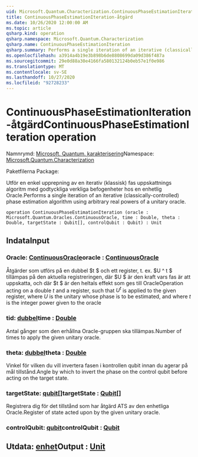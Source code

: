 ```yaml
---
uid: Microsoft.Quantum.Characterization.ContinuousPhaseEstimationIteration
title: ContinuousPhaseEstimationIteration-åtgärd
ms.date: 10/26/2020 12:00:00 AM
ms.topic: article
qsharp.kind: operation
qsharp.namespace: Microsoft.Quantum.Characterization
qsharp.name: ContinuousPhaseEstimationIteration
qsharp.summary: Performs a single iteration of an iterative (classically-controlled) phase estimation algorithm using arbitrary real powers of a unitary oracle.
ms.openlocfilehash: a3914a4b19e3b898b6de8808699da09d386f487a
ms.sourcegitcommit: 29e0d88a30e4166fa580132124b0eb57e1f0e986
ms.translationtype: MT
ms.contentlocale: sv-SE
ms.lasthandoff: 10/27/2020
ms.locfileid: "92728233"
---
```

# <a name="continuousphaseestimationiteration-operation"></a><span data-ttu-id="da1ec-102">ContinuousPhaseEstimationIteration-åtgärd</span><span class="sxs-lookup"><span data-stu-id="da1ec-102">ContinuousPhaseEstimationIteration operation</span></span>

<span data-ttu-id="da1ec-103">Namnrymd: [Microsoft. Quantum. karakterisering](xref:Microsoft.Quantum.Characterization)</span><span class="sxs-lookup"><span data-stu-id="da1ec-103">Namespace: [Microsoft.Quantum.Characterization](xref:Microsoft.Quantum.Characterization)</span></span>

<span data-ttu-id="da1ec-104">Paketfilerna [](https://nuget.org/packages/)</span><span class="sxs-lookup"><span data-stu-id="da1ec-104">Package: [](https://nuget.org/packages/)</span></span>


<span data-ttu-id="da1ec-105">Utför en enkel upprepning av en iterativ (klassisk) fas uppskattnings algoritm med godtyckliga verkliga befogenheter hos en enhetlig Oracle.</span><span class="sxs-lookup"><span data-stu-id="da1ec-105">Performs a single iteration of an iterative (classically-controlled) phase estimation algorithm using arbitrary real powers of a unitary oracle.</span></span>

```qsharp
operation ContinuousPhaseEstimationIteration (oracle : Microsoft.Quantum.Oracles.ContinuousOracle, time : Double, theta : Double, targetState : Qubit[], controlQubit : Qubit) : Unit
```


## <a name="input"></a><span data-ttu-id="da1ec-106">Indata</span><span class="sxs-lookup"><span data-stu-id="da1ec-106">Input</span></span>

### <a name="oracle--continuousoracle"></a><span data-ttu-id="da1ec-107">Oracle: [ContinuousOracle](xref:Microsoft.Quantum.Oracles.ContinuousOracle)</span><span class="sxs-lookup"><span data-stu-id="da1ec-107">oracle : [ContinuousOracle](xref:Microsoft.Quantum.Oracles.ContinuousOracle)</span></span>

<span data-ttu-id="da1ec-108">Åtgärder som utförs på en dubbel $t $ och ett register, t. ex. $U ^ t $ tillämpas på den aktuella registreringen, där $U $ är den kraft vars fas är att uppskatta, och där $t $ är den heltals effekt som ges till Oracle</span><span class="sxs-lookup"><span data-stu-id="da1ec-108">Operation acting on a double $t$ and a register, such that $U^t$ is applied to the given register, where $U$ is the unitary whose phase is to be estimated, and where $t$ is the integer power given to the oracle</span></span>


### <a name="time--double"></a><span data-ttu-id="da1ec-109">tid: [dubbel](xref:microsoft.quantum.lang-ref.double)</span><span class="sxs-lookup"><span data-stu-id="da1ec-109">time : [Double](xref:microsoft.quantum.lang-ref.double)</span></span>

<span data-ttu-id="da1ec-110">Antal gånger som den erhållna Oracle-gruppen ska tillämpas.</span><span class="sxs-lookup"><span data-stu-id="da1ec-110">Number of times to apply the given unitary oracle.</span></span>


### <a name="theta--double"></a><span data-ttu-id="da1ec-111">theta: [dubbel](xref:microsoft.quantum.lang-ref.double)</span><span class="sxs-lookup"><span data-stu-id="da1ec-111">theta : [Double](xref:microsoft.quantum.lang-ref.double)</span></span>

<span data-ttu-id="da1ec-112">Vinkel för vilken du vill invertera fasen i kontrollen qubit innan du agerar på mål tillstånd.</span><span class="sxs-lookup"><span data-stu-id="da1ec-112">Angle by which to invert the phase on the control qubit before acting on the target state.</span></span>


### <a name="targetstate--qubit"></a><span data-ttu-id="da1ec-113">targetState: [qubit](xref:microsoft.quantum.lang-ref.qubit)[]</span><span class="sxs-lookup"><span data-stu-id="da1ec-113">targetState : [Qubit](xref:microsoft.quantum.lang-ref.qubit)[]</span></span>

<span data-ttu-id="da1ec-114">Registrera dig för det tillstånd som har åtgärd ATS av den enhetliga Oracle.</span><span class="sxs-lookup"><span data-stu-id="da1ec-114">Register of state acted upon by the given unitary oracle.</span></span>


### <a name="controlqubit--qubit"></a><span data-ttu-id="da1ec-115">controlQubit: [qubit](xref:microsoft.quantum.lang-ref.qubit)</span><span class="sxs-lookup"><span data-stu-id="da1ec-115">controlQubit : [Qubit](xref:microsoft.quantum.lang-ref.qubit)</span></span>





## <a name="output--unit"></a><span data-ttu-id="da1ec-116">Utdata: [enhet](xref:microsoft.quantum.lang-ref.unit)</span><span class="sxs-lookup"><span data-stu-id="da1ec-116">Output : [Unit](xref:microsoft.quantum.lang-ref.unit)</span></span>

